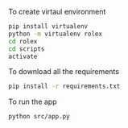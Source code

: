 To create virtaul environment 
```bash
pip install virtualenv 
python -m virtualenv rolex 
cd rolex
cd scripts
activate 
```

To download all the requirements
```bash
pip install -r requirements.txt
```

To run the app
```
python src/app.py
```

